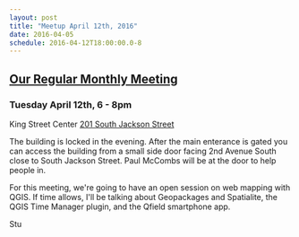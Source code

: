 ```yaml
---
layout: post
title: "Meetup April 12th, 2016"
date: 2016-04-05
schedule: 2016-04-12T18:00:00.0-8
---
```


[Our Regular Monthly Meeting](http://www.meetup.com/Puget-Sound-QGIS-Users-Group/events/230151764/)
-----------------------------

### Tuesday April 12th, 6 - 8pm

King Street Center
[201 South Jackson Street](http://www.openstreetmap.org/#map=19/47.59885/-122.33041)

The building is locked in the evening. After the main enterance is gated you can access the building from a small side door facing 2nd Avenue South close to South Jackson Street. Paul McCombs will be at the door to help people in.

For this meeting, we're going to have an open session on web mapping with QGIS. If time allows, I'll be talking about Geopackages and Spatialite, the QGIS Time Manager plugin, and the Qfield smartphone app.

Stu
